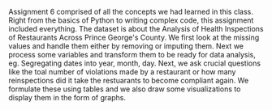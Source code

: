 Assignment 6 comprised of all the concepts we had learned in this class. Right from the basics of Python to writing complex code, this assignment included everything. The dataset is about the Analysis of Health Inspections of Restaurants Across Prince George's County. We first look at the missing values and handle them either by removing or imputing them. Next we process some variables and transform them to be ready for data analysis, eg. Segregating dates into year, month, day. Next, we ask crucial questions like the toal number of violations made by a restaurant or how many reinspections did it take the restuarants to become compliant again. We formulate these using tables and we also draw some visualizations to display them in the form of graphs. 
